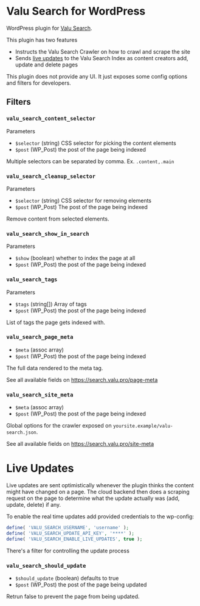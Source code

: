 # Valu Search for WordPress

WordPress plugin for [Valu Search](https://search.valu.pro).

This plugin has two features

-   Instructs the Valu Search Crawler on how to crawl and scrape the site
-   Sends [live updates](#live-updates) to the Valu Search Index as content
    creators add, update and delete pages

This plugin does not provide any UI. It just exposes some config options and
filters for developers.

## Filters

### `valu_search_content_selector`

Parameters

-   `$selector` (string) CSS selector for picking the content elements
-   `$post` (WP_Post) the post of the page being indexed

Multiple selectors can be separated by comma. Ex. `.content,.main`

### `valu_search_cleanup_selector`

Parameters

-   `$selector` (string) CSS selector for removing elements
-   `$post` (WP_Post) The post of the page being indexed

Remove content from selected elements.

### `valu_search_show_in_search`

Parameters

-   `$show` (boolean) whether to index the page at all
-   `$post` (WP_Post) the post of the page being indexed

### `valu_search_tags`

Parameters

-   `$tags` (string[]) Array of tags
-   `$post` (WP_Post) the post of the page being indexed

List of tags the page gets indexed with.

### `valu_search_page_meta`

-   `$meta` (assoc array)
-   `$post` (WP_Post) the post of the page being indexed

The full data rendered to the meta tag.

See all available fields on <https://search.valu.pro/page-meta>

### `valu_search_site_meta`

-   `$meta` (assoc array)
-   `$post` (WP_Post) the post of the page being indexed

Global options for the crawler exposed on `yoursite.example/valu-search.json`.

See all available fields on <https://search.valu.pro/site-meta>

# Live Updates

Live updates are sent optimistically whenever the plugin thinks the content
might have changed on a page. The cloud backend then does a scraping request
on the page to determine what the update actually was (add, update, delete) if
any.

To enable the real time updates add provided credentials to the wp-config:

```php
define( 'VALU_SEARCH_USERNAME', 'username' );
define( 'VALU_SEARCH_UPDATE_API_KEY', '****' );
define( 'VALU_SEARCH_ENABLE_LIVE_UPDATES', true );
```

There's a filter for controlling the update process

### `valu_search_should_update`

-   `$should_update` (boolean) defaults to true
-   `$post` (WP_Post) the post of the page being updated

Retrun false to prevent the page from being updated.
